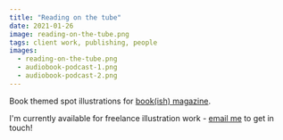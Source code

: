 ```yaml
---
title: "Reading on the tube"
date: 2021-01-26
image: reading-on-the-tube.png
tags: client work, publishing, people
images:
  - reading-on-the-tube.png
  - audiobook-podcast-1.png
  - audiobook-podcast-2.png
---
```


Book themed spot illustrations for [book(ish) magazine](https://bookishmag.co.uk/).

I'm currently available for freelance illustration work - [email me](mailto:vicky.hughes@hotmail.com) to get in touch!